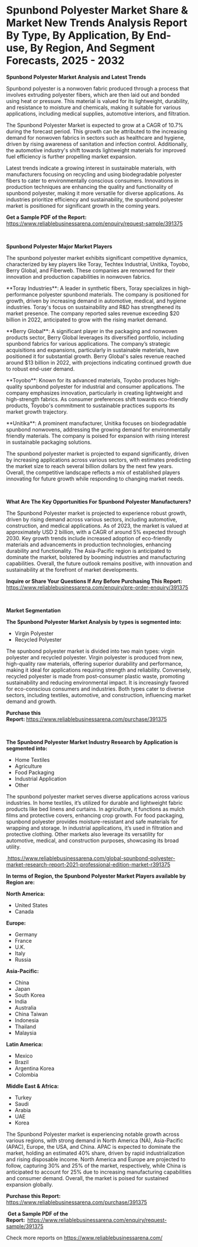<p><h1>Spunbond Polyester Market Share & Market New Trends Analysis Report By Type, By Application, By End-use, By Region, And Segment Forecasts, 2025 - 2032</h1></p><p><strong>Spunbond Polyester Market Analysis and Latest Trends</strong></p>
<p><p>Spunbond polyester is a nonwoven fabric produced through a process that involves extruding polyester fibers, which are then laid out and bonded using heat or pressure. This material is valued for its lightweight, durability, and resistance to moisture and chemicals, making it suitable for various applications, including medical supplies, automotive interiors, and filtration.</p><p>The Spunbond Polyester Market is expected to grow at a CAGR of 10.7% during the forecast period. This growth can be attributed to the increasing demand for nonwoven fabrics in sectors such as healthcare and hygiene, driven by rising awareness of sanitation and infection control. Additionally, the automotive industry's shift towards lightweight materials for improved fuel efficiency is further propelling market expansion.</p><p>Latest trends indicate a growing interest in sustainable materials, with manufacturers focusing on recycling and using biodegradable polyester fibers to cater to environmentally conscious consumers. Innovations in production techniques are enhancing the quality and functionality of spunbond polyester, making it more versatile for diverse applications. As industries prioritize efficiency and sustainability, the spunbond polyester market is positioned for significant growth in the coming years.</p></p>
<p><strong>Get a Sample PDF of the Report:&nbsp;</strong> <a href="https://www.reliablebusinessarena.com/enquiry/request-sample/391375?utm_campaign=3294&utm_medium=2&utm_source=Github&utm_content=ia&utm_term=29032025&utm_id=spunbond-polyester">https://www.reliablebusinessarena.com/enquiry/request-sample/391375</a></p>
<p>&nbsp;</p>
<p><strong>Spunbond Polyester Major Market Players</strong></p>
<p><p>The spunbond polyester market exhibits significant competitive dynamics, characterized by key players like Toray, Techtex Industrial, Unitika, Toyobo, Berry Global, and Fiberweb. These companies are renowned for their innovation and production capabilities in nonwoven fabrics.</p><p>**Toray Industries**: A leader in synthetic fibers, Toray specializes in high-performance polyester spunbond materials. The company is positioned for growth, driven by increasing demand in automotive, medical, and hygiene industries. Toray's focus on sustainability and R&D has strengthened its market presence. The company reported sales revenue exceeding $20 billion in 2022, anticipated to grow with the rising market demand.</p><p>**Berry Global**: A significant player in the packaging and nonwoven products sector, Berry Global leverages its diversified portfolio, including spunbond fabrics for various applications. The company’s strategic acquisitions and expansions, particularly in sustainable materials, have positioned it for substantial growth. Berry Global's sales revenue reached around $13 billion in 2022, with projections indicating continued growth due to robust end-user demand.</p><p>**Toyobo**: Known for its advanced materials, Toyobo produces high-quality spunbond polyester for industrial and consumer applications. The company emphasizes innovation, particularly in creating lightweight and high-strength fabrics. As consumer preferences shift towards eco-friendly products, Toyobo's commitment to sustainable practices supports its market growth trajectory.</p><p>**Unitika**: A prominent manufacturer, Unitika focuses on biodegradable spunbond nonwovens, addressing the growing demand for environmentally friendly materials. The company is poised for expansion with rising interest in sustainable packaging solutions.</p><p>The spunbond polyester market is projected to expand significantly, driven by increasing applications across various sectors, with estimates predicting the market size to reach several billion dollars by the next few years. Overall, the competitive landscape reflects a mix of established players innovating for future growth while responding to changing market needs.</p></p>
<p>&nbsp;</p>
<p><strong>What Are The Key Opportunities For Spunbond Polyester Manufacturers?</strong></p>
<p><p>The Spunbond Polyester market is projected to experience robust growth, driven by rising demand across various sectors, including automotive, construction, and medical applications. As of 2023, the market is valued at approximately USD 2 billion, with a CAGR of around 5% expected through 2030. Key growth trends include increased adoption of eco-friendly materials and advancements in production technologies, enhancing durability and functionality. The Asia-Pacific region is anticipated to dominate the market, bolstered by booming industries and manufacturing capabilities. Overall, the future outlook remains positive, with innovation and sustainability at the forefront of market developments.</p></p>
<p><strong>Inquire or Share Your Questions If Any Before Purchasing This Report:</strong> <a href="https://www.reliablebusinessarena.com/enquiry/pre-order-enquiry/391375?utm_campaign=3294&utm_medium=2&utm_source=Github&utm_content=ia&utm_term=29032025&utm_id=spunbond-polyester">https://www.reliablebusinessarena.com/enquiry/pre-order-enquiry/391375</a></p>
<p>&nbsp;</p>
<p><strong>Market Segmentation</strong></p>
<p><strong>The Spunbond Polyester Market Analysis by types is segmented into:</strong></p>
<p><ul><li>Virgin Polyester</li><li>Recycled Polyester</li></ul></p>
<p><p>The spunbond polyester market is divided into two main types: virgin polyester and recycled polyester. Virgin polyester is produced from new, high-quality raw materials, offering superior durability and performance, making it ideal for applications requiring strength and reliability. Conversely, recycled polyester is made from post-consumer plastic waste, promoting sustainability and reducing environmental impact. It is increasingly favored for eco-conscious consumers and industries. Both types cater to diverse sectors, including textiles, automotive, and construction, influencing market demand and growth.</p></p>
<p><strong>Purchase this Report:&nbsp;</strong><a href="https://www.reliablebusinessarena.com/purchase/391375?utm_campaign=3294&utm_medium=2&utm_source=Github&utm_content=ia&utm_term=29032025&utm_id=spunbond-polyester">https://www.reliablebusinessarena.com/purchase/391375</a></p>
<p>&nbsp;</p>
<p><strong>The Spunbond Polyester Market Industry Research by Application is segmented into:</strong></p>
<p><ul><li>Home Textiles</li><li>Agriculture</li><li>Food Packaging</li><li>Industrial Application</li><li>Other</li></ul></p>
<p><p>The spunbond polyester market serves diverse applications across various industries. In home textiles, it’s utilized for durable and lightweight fabric products like bed linens and curtains. In agriculture, it functions as mulch films and protective covers, enhancing crop growth. For food packaging, spunbond polyester provides moisture-resistant and safe materials for wrapping and storage. In industrial applications, it’s used in filtration and protective clothing. Other markets also leverage its versatility for automotive, medical, and construction purposes, showcasing its broad utility.</p></p>
<p><a href="https://www.reliablebusinessarena.com/global-spunbond-polyester-market-research-report-2021-professional-edition-market-r391375?utm_campaign=3294&utm_medium=2&utm_source=Github&utm_content=ia&utm_term=29032025&utm_id=spunbond-polyester">&nbsp;https://www.reliablebusinessarena.com/global-spunbond-polyester-market-research-report-2021-professional-edition-market-r391375</a></p>
<p><strong>In terms of Region, the Spunbond Polyester Market Players available by Region are:</strong></p>
<p>
    <p> <strong> North America: </strong>
        <ul>
            <li>United States</li>
            <li>Canada</li>
        </ul>
        </p> 
    <p> <strong> Europe: </strong>
        <ul>
            <li>Germany</li>
            <li>France</li>
            <li>U.K.</li>
            <li>Italy</li>
            <li>Russia</li>
        </ul>
        </p> 
    <p> <strong> Asia-Pacific: </strong>
        <ul>
            <li>China</li>
            <li>Japan</li>
            <li>South Korea</li>
            <li>India</li>
            <li>Australia</li>
            <li>China Taiwan</li>
            <li>Indonesia</li>
            <li>Thailand</li>
            <li>Malaysia</li>
        </ul>
        </p> 
    <p> <strong> Latin America: </strong>
        <ul>
            <li>Mexico</li>
            <li>Brazil</li>
            <li>Argentina Korea</li>
            <li>Colombia</li>
        </ul>
        </p> 
    <p> <strong> Middle East & Africa: </strong>
        <ul>
            <li>Turkey</li>
            <li>Saudi</li>
            <li>Arabia</li>
            <li>UAE</li>
            <li>Korea</li>
        </ul>
    </p>
    </p>
<p><p>The Spunbond Polyester market is experiencing notable growth across various regions, with strong demand in North America (NA), Asia-Pacific (APAC), Europe, the USA, and China. APAC is expected to dominate the market, holding an estimated 40% share, driven by rapid industrialization and rising disposable income. North America and Europe are projected to follow, capturing 30% and 25% of the market, respectively, while China is anticipated to account for 25% due to increasing manufacturing capabilities and consumer demand. Overall, the market is poised for sustained expansion globally.</p></p>
<p><strong>Purchase this Report: </strong><a href="https://www.reliablebusinessarena.com/purchase/391375?utm_campaign=3294&utm_medium=2&utm_source=Github&utm_content=ia&utm_term=29032025&utm_id=spunbond-polyester">https://www.reliablebusinessarena.com/purchase/391375</a></p>
<p>&nbsp;<strong>Get a Sample PDF of the Report:&nbsp;&nbsp;</strong><a href="https://www.reliablebusinessarena.com/enquiry/request-sample/391375?utm_campaign=3294&utm_medium=2&utm_source=Github&utm_content=ia&utm_term=29032025&utm_id=spunbond-polyester">https://www.reliablebusinessarena.com/enquiry/request-sample/391375</a></p>
<p><strong></strong></p>
<p>Check more reports on <a href="https://www.reliablebusinessarena.com/?utm_campaign=3294&utm_medium=2&utm_source=Github&utm_content=ia&utm_term=29032025&utm_id=spunbond-polyester">https://www.reliablebusinessarena.com/</a></p>